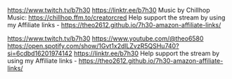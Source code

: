 https://www.twitch.tv/b7h30
https://linktr.ee/b7h30
Music by Chillhop Music: https://chillhop.ffm.to/creatorcred
Help support the stream by using my Affiliate links - https://theo2612.github.io/7h30-amazon-affiliate-links/

https://www.twitch.tv/b7h30
https://www.youtube.com/@theo6580
https://open.spotify.com/show/1Gvt1x2dlLZvzR5QSHu740?si=6cdbd16201974142
https://linktr.ee/b7h30
Help support the stream by using my Affiliate links - https://theo2612.github.io/7h30-amazon-affiliate-links/